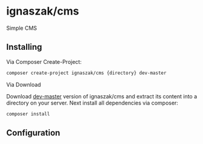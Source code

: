 # ignaszak/cms

Simple CMS

## Installing

Via Composer Create-Project:

```sh
composer create-project ignaszak/cms {directory} dev-master
```

Via Download

Download [dev-master](https://github.com/ignaszak/cms/archive/master.zip) version of ignaszak/cms and extract its content into a directory on your server. Next install all dependencies via composer:

```sh
composer install
```

## Configuration

